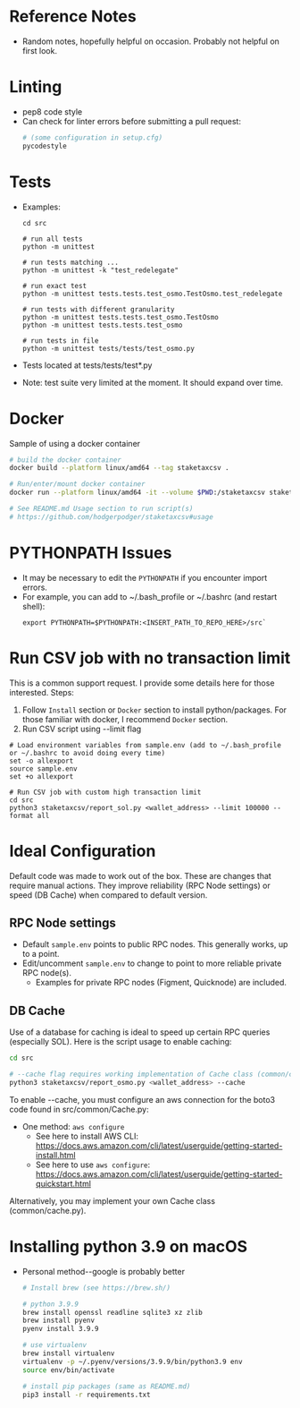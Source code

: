 
# Reference Notes

* Random notes, hopefully helpful on occasion.  Probably not helpful on first look.
  
# Linting

* pep8 code style
* Can check for linter errors before submitting a pull request:
  ```sh
  # (some configuration in setup.cfg)
  pycodestyle
  ```

# Tests

* Examples:
  ```
  cd src
  
  # run all tests
  python -m unittest
  
  # run tests matching ...
  python -m unittest -k "test_redelegate"
  
  # run exact test
  python -m unittest tests.tests.test_osmo.TestOsmo.test_redelegate
  
  # run tests with different granularity
  python -m unittest tests.tests.test_osmo.TestOsmo
  python -m unittest tests.tests.test_osmo
  
  # run tests in file
  python -m unittest tests/tests/test_osmo.py
  ```
  
* Tests located at tests/tests/test*.py
* Note: test suite very limited at the moment.  It should expand over time.


# Docker

Sample of using a docker container

```sh
# build the docker container
docker build --platform linux/amd64 --tag staketaxcsv .

# Run/enter/mount docker container 
docker run --platform linux/amd64 -it --volume $PWD:/staketaxcsv staketaxcsv bash

# See README.md Usage section to run script(s)
# https://github.com/hodgerpodger/staketaxcsv#usage
```

# PYTHONPATH Issues

* It may be necessary to edit the `PYTHONPATH` if you encounter import errors.
* For example, you can add to ~/.bash_profile or ~/.bashrc (and restart shell):
  ```
  export PYTHONPATH=$PYTHONPATH:<INSERT_PATH_TO_REPO_HERE>/src`
  ```  

# Run CSV job with no transaction limit

This is a common support request.  I provide some details here for those interested.  Steps:

  1. Follow `Install` section or `Docker` section to install python/packages.  For those familiar with docker, I recommend `Docker` section.
  3. Run CSV script using --limit flag

```
# Load environment variables from sample.env (add to ~/.bash_profile or ~/.bashrc to avoid doing every time)
set -o allexport
source sample.env
set +o allexport

# Run CSV job with custom high transaction limit
cd src
python3 staketaxcsv/report_sol.py <wallet_address> --limit 100000 --format all
```

# Ideal Configuration

Default code was made to work out of the box. These are changes that require manual actions. They improve reliability
(RPC Node settings) or speed (DB Cache) when compared to default version.

## RPC Node settings

* Default `sample.env` points to public RPC nodes.  This generally works, up to a point.
* Edit/uncomment `sample.env` to change to point to more reliable private RPC node(s).
  * Examples for private RPC nodes (Figment, Quicknode) are included.

## DB Cache

Use of a database for caching is ideal to speed up certain RPC queries (especially SOL). Here is the script usage to
enable caching:

```sh
cd src

# --cache flag requires working implementation of Cache class (common/cache.py)
python3 staketaxcsv/report_osmo.py <wallet_address> --cache
```

To enable --cache, you must configure an aws connection for the boto3 code found in src/common/Cache.py:

* One method: `aws configure`
  * See here to install AWS CLI: <https://docs.aws.amazon.com/cli/latest/userguide/getting-started-install.html>
  * See here to use `aws configure`: <https://docs.aws.amazon.com/cli/latest/userguide/getting-started-quickstart.html>

Alternatively, you may implement your own Cache class (common/cache.py).

# Installing python 3.9 on macOS

* Personal method--google is probably better

  ```sh
  # Install brew (see https://brew.sh/)
  
  # python 3.9.9
  brew install openssl readline sqlite3 xz zlib
  brew install pyenv
  pyenv install 3.9.9
  
  # use virtualenv
  brew install virtualenv
  virtualenv -p ~/.pyenv/versions/3.9.9/bin/python3.9 env
  source env/bin/activate
  
  # install pip packages (same as README.md)
  pip3 install -r requirements.txt
  ```
